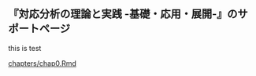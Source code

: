 <h2>『対応分析の理論と実践 -基礎・応用・展開-』のサポートページ</h2>
this is test


<a href="./chapters/chap0.Rmd">chapters/chap0.Rmd</a>
